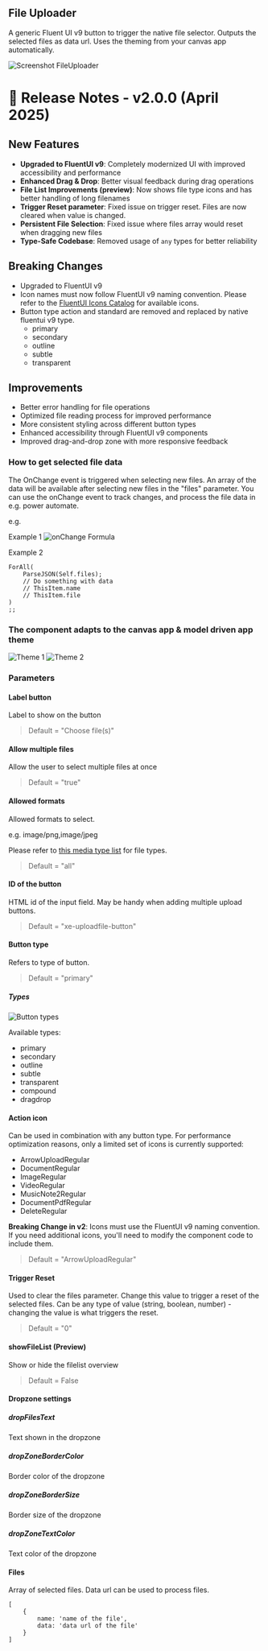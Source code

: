 ## File Uploader

A generic Fluent UI v9 button to trigger the native file selector. Outputs the selected files as data url.
Uses the theming from your canvas app automatically.

![Screenshot FileUploader](../docs/images/screenshot_pcf4.png)

# 🚀 Release Notes - v2.0.0 (April 2025)

## New Features

- **Upgraded to FluentUI v9**: Completely modernized UI with improved accessibility and performance
- **Enhanced Drag & Drop**: Better visual feedback during drag operations
- **File List Improvements (preview)**: Now shows file type icons and has better handling of long filenames
- **Trigger Reset parameter**: Fixed issue on trigger reset. Files are now cleared when value is changed.
- **Persistent File Selection**: Fixed issue where files array would reset when dragging new files
- **Type-Safe Codebase**: Removed usage of `any` types for better reliability

## Breaking Changes

- Upgraded to FluentUI v9
- Icon names must now follow FluentUI v9 naming convention. Please refer to the [FluentUI Icons Catalog](https://react.fluentui.dev/?path=/docs/icons-catalog--docs) for available icons.
- Button type action and standard are removed and replaced by native fluentui v9 type.
  - primary
  - secondary
  - outline
  - subtle
  - transparent

## Improvements

- Better error handling for file operations
- Optimized file reading process for improved performance
- More consistent styling across different button types
- Enhanced accessibility through FluentUI v9 components
- Improved drag-and-drop zone with more responsive feedback

### How to get selected file data

The OnChange event is triggered when selecting new files.
An array of the data will be available after selecting new files in the "files" parameter.
You can use the onChange event to track changes, and process the file data in e.g. power automate.

e.g.

Example 1
![onChange Formula](../docs/images/screenshot_pcf3.png)

Example 2

```
ForAll(
    ParseJSON(Self.files);
    // Do something with data
    // ThisItem.name
    // ThisItem.file
)
;;
```

### The component adapts to the canvas app & model driven app theme

![Theme 1](../docs/images/adapt_theme1.png)
![Theme 2](../docs/images/adapt_theme2.png)

### Parameters

#### Label button

Label to show on the button

> Default = "Choose file(s)"

#### Allow multiple files

Allow the user to select multiple files at once

> Default = "true"

#### Allowed formats

Allowed formats to select.

e.g. image/png,image/jpeg

Please refer to [this media type list](http://www.iana.org/assignments/media-types/media-types.xhtml) for file types.

> Default = "all"

#### ID of the button

HTML id of the input field.
May be handy when adding multiple upload buttons.

> Default = "xe-uploadfile-button"

#### Button type

Refers to type of button.

> Default = "primary"

##### Types

![Button types](../docs/images/screenshot_pcf2.png)

Available types:

- primary
- secondary
- outline
- subtle
- transparent
- compound
- dragdrop

#### Action icon

Can be used in combination with any button type.
For performance optimization reasons, only a limited set of icons is currently supported:

- ArrowUploadRegular
- DocumentRegular
- ImageRegular
- VideoRegular
- MusicNote2Regular
- DocumentPdfRegular
- DeleteRegular

**Breaking Change in v2**: Icons must use the FluentUI v9 naming convention. If you need additional icons, you'll need to modify the component code to include them.

> Default = "ArrowUploadRegular"

#### Trigger Reset

Used to clear the files parameter. Change this value to trigger a reset of the selected files.
Can be any type of value (string, boolean, number) - changing the value is what triggers the reset.

> Default = "0"

#### showFileList (Preview)

Show or hide the filelist overview

> Default = False

#### Dropzone settings

##### dropFilesText

Text shown in the dropzone

##### dropZoneBorderColor

Border color of the dropzone

##### dropZoneBorderSize

Border size of the dropzone

##### dropZoneTextColor

Text color of the dropzone

#### Files

Array of selected files.
Data url can be used to process files.

```
[
    {
        name: 'name of the file',
        data: 'data url of the file'
    }
]
```
